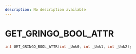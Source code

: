 ```yaml
---
description: No description available 
---
```


# GET_GRINGO_BOOL_ATTR

```cpp
int GET_GRINGO_BOOL_ATTR(int _Unk0, int _Unk1, int _Unk2);
```